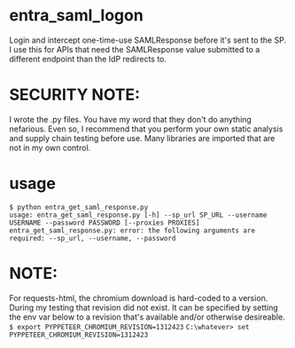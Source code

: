 # entra_saml_logon
Login and intercept one-time-use SAMLResponse before it's sent to the SP.  I use this for APIs that need the SAMLResponse value submitted to a different endpoint than the IdP redirects to.

# SECURITY NOTE:
I wrote the .py files.  You have my word that they don't do anything nefarious.  Even so, I recommend that you perform
your own static analysis and supply chain testing before use.  Many libraries are imported that are not in my own control.

# usage
```
$ python entra_get_saml_response.py
usage: entra_get_saml_response.py [-h] --sp_url SP_URL --username USERNAME --password PASSWORD [--proxies PROXIES]
entra_get_saml_response.py: error: the following arguments are required: --sp_url, --username, --password
```

# NOTE:
For requests-html, the chromium download is hard-coded to a version.  During my testing that revision did not exist.  It can be specified by setting the env var below to a revision that's available and/or otherwise desireable.
`$ export PYPPETEER_CHROMIUM_REVISION=1312423`
`C:\whatever> set PYPPETEER_CHROMIUM_REVISION=1312423`
